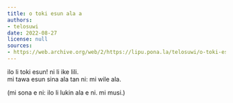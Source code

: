 ```yaml
---
title: o toki esun ala a
authors:
- telosuwi
date: 2022-08-27
license: null
sources:
- https://web.archive.org/web/2/https://lipu.pona.la/telosuwi/o-toki-esun-ala-a
---
```


ilo li toki esun! ni li ike lili.  
mi tawa esun sina ala tan ni: mi wile ala.

(mi sona e ni: ilo li lukin ala e ni. mi musi.)
